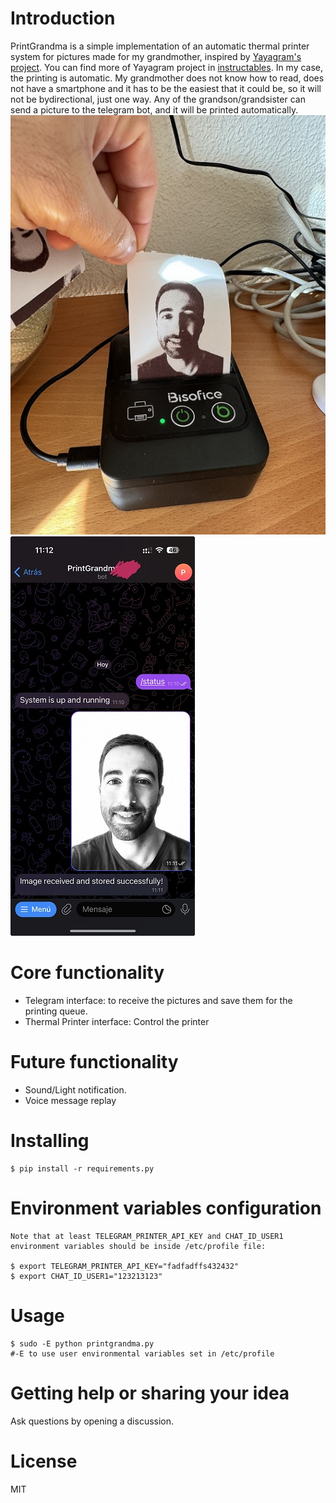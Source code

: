 Introduction
============

PrintGrandma is a simple implementation of an automatic thermal printer system for pictures made for my grandmother, inspired by [Yayagram's project](https://github.com/mrcatacroquer/yayagram). You can find more of Yayagram project in [instructables](https://www.instructables.com/Yayagram/).
In my case, the printing is automatic. My grandmother does not know how to read, does not have a smartphone and it has to be the easiest that it could be, so it will not be bydirectional, just one way.
Any of the grandson/grandsister can send a picture to the telegram bot, and it will be printed automatically.
![Printed image](doc/img/printed_image.jpg)
![Telegram bot screenshot](doc/img/telegram_screenshot.jpg)

Core functionality
============
- Telegram interface: to receive the pictures and save them for the printing queue.
- Thermal Printer interface: Control the printer


Future functionality
============
- Sound/Light notification.
- Voice message replay

Installing
============
    $ pip install -r requirements.py

Environment variables configuration
============
    Note that at least TELEGRAM_PRINTER_API_KEY and CHAT_ID_USER1 environment variables should be inside /etc/profile file:
    
    $ export TELEGRAM_PRINTER_API_KEY="fadfadffs432432"
    $ export CHAT_ID_USER1="123213123"

Usage
============
    $ sudo -E python printgrandma.py
    #-E to use user environmental variables set in /etc/profile

Getting help or sharing your idea
============
Ask questions by opening a discussion.

License
============
MIT
